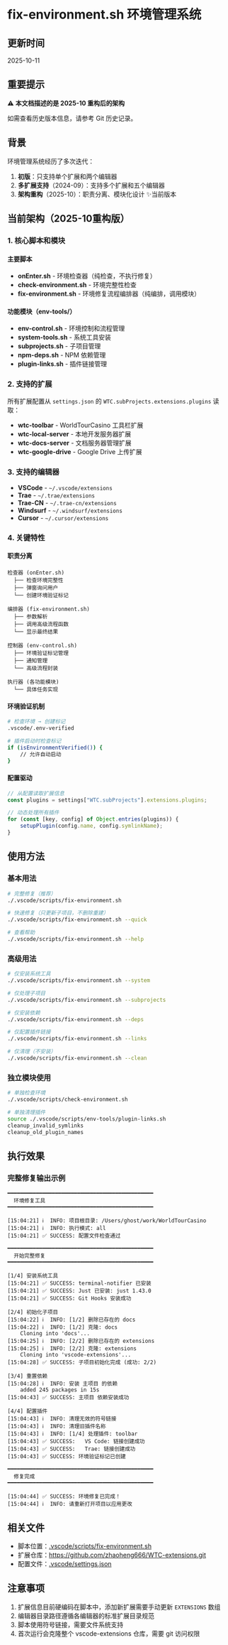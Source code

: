 # fix-environment.sh 环境管理系统

## 更新时间
2025-10-11

## 重要提示
⚠️ **本文档描述的是 2025-10 重构后的架构**

如需查看历史版本信息，请参考 Git 历史记录。

## 背景
环境管理系统经历了多次迭代：
1. **初版**：只支持单个扩展和两个编辑器
2. **多扩展支持**（2024-09）：支持多个扩展和五个编辑器
3. **架构重构**（2025-10）：职责分离、模块化设计 ✨当前版本

## 当前架构（2025-10重构版）

### 1. 核心脚本和模块

#### 主要脚本
- **onEnter.sh** - 环境检查器（纯检查，不执行修复）
- **check-environment.sh** - 环境完整性检查
- **fix-environment.sh** - 环境修复流程编排器（纯编排，调用模块）

#### 功能模块（env-tools/）
- **env-control.sh** - 环境控制和流程管理
- **system-tools.sh** - 系统工具安装
- **subprojects.sh** - 子项目管理
- **npm-deps.sh** - NPM 依赖管理
- **plugin-links.sh** - 插件链接管理

### 2. 支持的扩展
所有扩展配置从 `settings.json` 的 `WTC.subProjects.extensions.plugins` 读取：

- **wtc-toolbar** - WorldTourCasino 工具栏扩展
- **wtc-local-server** - 本地开发服务器扩展
- **wtc-docs-server** - 文档服务器管理扩展
- **wtc-google-drive** - Google Drive 上传扩展

### 3. 支持的编辑器
- **VSCode** - `~/.vscode/extensions`
- **Trae** - `~/.trae/extensions`
- **Trae-CN** - `~/.trae-cn/extensions`
- **Windsurf** - `~/.windsurf/extensions`
- **Cursor** - `~/.cursor/extensions`

### 4. 关键特性

#### 职责分离
```
检查器 (onEnter.sh)
  ├── 检查环境完整性
  ├── 弹窗询问用户
  └── 创建环境验证标记

编排器 (fix-environment.sh)
  ├── 参数解析
  ├── 调用高级流程函数
  └── 显示最终结果

控制器 (env-control.sh)
  ├── 环境验证标记管理
  ├── 通知管理
  └── 高级流程封装

执行器 (各功能模块)
  └── 具体任务实现
```

#### 环境验证机制
```bash
# 检查环境 → 创建标记
.vscode/.env-verified

# 插件启动时检查标记
if (isEnvironmentVerified()) {
    // 允许自动启动
}
```

#### 配置驱动
```typescript
// 从配置读取扩展信息
const plugins = settings["WTC.subProjects"].extensions.plugins;

// 动态处理所有插件
for (const [key, config] of Object.entries(plugins)) {
    setupPlugin(config.name, config.symlinkName);
}
```

## 使用方法

### 基本用法
```bash
# 完整修复（推荐）
./.vscode/scripts/fix-environment.sh

# 快速修复（只更新子项目，不删除重建）
./.vscode/scripts/fix-environment.sh --quick

# 查看帮助
./.vscode/scripts/fix-environment.sh --help
```

### 高级用法
```bash
# 仅安装系统工具
./.vscode/scripts/fix-environment.sh --system

# 仅处理子项目
./.vscode/scripts/fix-environment.sh --subprojects

# 仅安装依赖
./.vscode/scripts/fix-environment.sh --deps

# 仅配置插件链接
./.vscode/scripts/fix-environment.sh --links

# 仅清理（不安装）
./.vscode/scripts/fix-environment.sh --clean
```

### 独立模块使用
```bash
# 单独检查环境
./.vscode/scripts/check-environment.sh

# 单独清理插件
source ./.vscode/scripts/env-tools/plugin-links.sh
cleanup_invalid_symlinks
cleanup_old_plugin_names
```

## 执行效果

### 完整修复输出示例
```
━━━━━━━━━━━━━━━━━━━━━━━━━━━━━━━━━━━━━━━━━━━━━━
  环境修复工具
━━━━━━━━━━━━━━━━━━━━━━━━━━━━━━━━━━━━━━━━━━━━━━

[15:04:21] ℹ️  INFO: 项目根目录: /Users/ghost/work/WorldTourCasino
[15:04:21] ℹ️  INFO: 执行模式: all
[15:04:21] ✅ SUCCESS: 配置文件检查通过

━━━━━━━━━━━━━━━━━━━━━━━━━━━━━━━━━━━━━━━━━━━━━━
  开始完整修复
━━━━━━━━━━━━━━━━━━━━━━━━━━━━━━━━━━━━━━━━━━━━━━

[1/4] 安装系统工具
[15:04:21] ✅ SUCCESS: terminal-notifier 已安装
[15:04:21] ✅ SUCCESS: Just 已安装: just 1.43.0
[15:04:21] ✅ SUCCESS: Git Hooks 安装成功

[2/4] 初始化子项目
[15:04:22] ℹ️  INFO: [1/2] 删除已存在的 docs
[15:04:22] ℹ️  INFO: [1/2] 克隆: docs
    Cloning into 'docs'...
[15:04:25] ℹ️  INFO: [2/2] 删除已存在的 extensions
[15:04:25] ℹ️  INFO: [2/2] 克隆: extensions
    Cloning into 'vscode-extensions'...
[15:04:28] ✅ SUCCESS: 子项目初始化完成 (成功: 2/2)

[3/4] 重置依赖
[15:04:28] ℹ️  INFO: 安装 主项目 的依赖
    added 245 packages in 15s
[15:04:43] ✅ SUCCESS: 主项目 依赖安装成功

[4/4] 配置插件
[15:04:43] ℹ️  INFO: 清理无效的符号链接
[15:04:43] ℹ️  INFO: 清理旧插件名称
[15:04:43] ℹ️  INFO: [1/4] 处理插件: toolbar
[15:04:43] ✅ SUCCESS:   VS Code: 链接创建成功
[15:04:43] ✅ SUCCESS:   Trae: 链接创建成功
[15:04:43] ✅ SUCCESS: 环境验证标记已创建

━━━━━━━━━━━━━━━━━━━━━━━━━━━━━━━━━━━━━━━━━━━━━━
  修复完成
━━━━━━━━━━━━━━━━━━━━━━━━━━━━━━━━━━━━━━━━━━━━━━

[15:04:44] ✅ SUCCESS: 环境修复已完成！
[15:04:44] ℹ️  INFO: 请重新打开项目以应用更改
```

## 相关文件
- 脚本位置：[.vscode/scripts/fix-environment.sh](https://github.com/LuckyZen/WorldTourCasino/blob/classic_vegas_cvs_v855/.vscode/scripts/fix-environment.sh)
- 扩展仓库：https://github.com/zhaoheng666/WTC-extensions.git
- 配置文件：[.vscode/settings.json](https://github.com/LuckyZen/WorldTourCasino/blob/classic_vegas_cvs_v855/.vscode/settings.json)

## 注意事项
1. 扩展信息目前硬编码在脚本中，添加新扩展需要手动更新 `EXTENSIONS` 数组
2. 编辑器目录路径遵循各编辑器的标准扩展目录规范
3. 脚本使用符号链接，需要文件系统支持
4. 首次运行会克隆整个 vscode-extensions 仓库，需要 git 访问权限